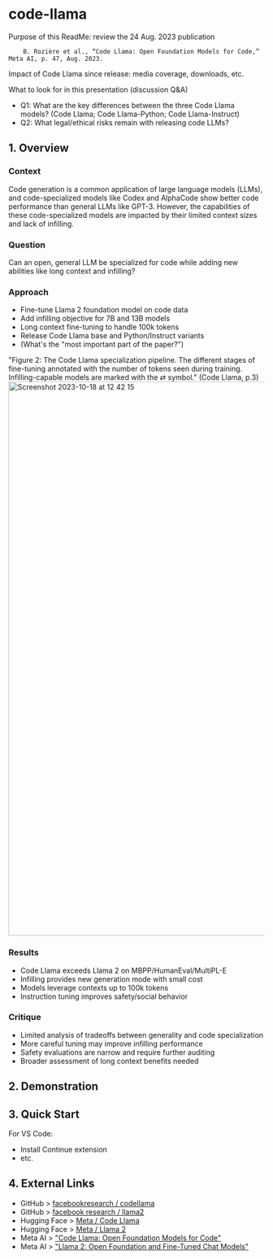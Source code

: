 # code-llama
Purpose of this ReadMe: review the 24 Aug. 2023 publication

        B. Rozière et al., “Code Llama: Open Foundation Models for Code,” Meta AI, p. 47, Aug. 2023.

Impact of Code Llama since release: media coverage, downloads, etc.

What to look for in this presentation (discussion Q&A)
* Q1: What are the key differences between the three Code Llama models? (Code Llama; Code Llama-Python; Code Llama-Instruct)
* Q2: What legal/ethical risks remain with releasing code LLMs?

## 1. Overview
### Context
Code generation is a common application of large language models (LLMs), and code-specialized models like Codex and AlphaCode show better code performance than general LLMs like GPT-3. However, the capabilities of these code-specialized models are impacted by their limited context sizes and lack of infilling.

### Question
Can an open, general LLM be specialized for code while adding new abilities like long context and infilling?

### Approach
* Fine-tune Llama 2 foundation model on code data
* Add infilling objective for 7B and 13B models
* Long context fine-tuning to handle 100k tokens
* Release Code Llama base and Python/Instruct variants
* (What's the "most important part of the paper?")

"Figure 2: The Code Llama specialization pipeline. The different stages of fine-tuning annotated with the number of tokens seen during training. Infilling-capable models are marked with the ⇄ symbol." (Code Llama, p.3)
    <img width="1090" alt="Screenshot 2023-10-18 at 12 42 15" src="https://github.com/sadkowsk/code-llama/assets/143565317/78775c6e-95df-4f97-9311-53f0a0033510">

### Results
* Code Llama exceeds Llama 2 on MBPP/HumanEval/MultiPL-E
* Infilling provides new generation mode with small cost
* Models leverage contexts up to 100k tokens
* Instruction tuning improves safety/social behavior

### Critique
* Limited analysis of tradeoffs between generality and code specialization
* More careful tuning may improve infilling performance
* Safety evaluations are narrow and require further auditing
* Broader assessment of long context benefits needed

## 2. Demonstration

## 3. Quick Start
For VS Code:
* Install Continue extension
* etc.

## 4. External Links
* GitHub > [facebookresearch / codellama](https://github.com/facebookresearch/codellama)
* GitHub > [facebook research / llama2](https://github.com/facebookresearch/llama)
* Hugging Face > [Meta / Code Llama](https://huggingface.co/codellama)
* Hugging Face > [Meta / Llama 2](https://huggingface.co/meta-llama)
* Meta AI > ["Code Llama: Open Foundation Models for Code"](https://ai.meta.com/research/publications/code-llama-open-foundation-models-for-code/)
* Meta AI > ["Llama 2: Open Foundation and Fine-Tuned Chat Models"](https://ai.meta.com/research/publications/llama-2-open-foundation-and-fine-tuned-chat-models/)
